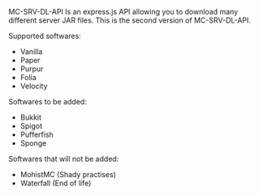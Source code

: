 MC-SRV-DL-API Is an express.js API allowing you to download many different server JAR files.
This is the second version of MC-SRV-DL-API. 

Supported softwares:

- Vanilla
- Paper
- Purpur
- Folia
- Velocity

Softwares to be added:

- Bukkit
- Spigot
- Pufferfish
- Sponge

Softwares that will not be added:

- MohistMC (Shady practises)
- Waterfall (End of life)